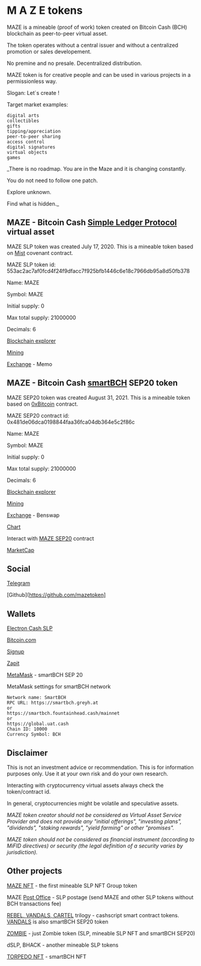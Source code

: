 # M A Z E tokens

MAZE is a mineable (proof of work) token created on Bitcoin Cash (BCH) blockchain as peer-to-peer virtual asset.

The token operates without a central issuer and without a centralized promotion or sales developement.

No premine and no presale. Decentralized distribution.

MAZE token is for creative people and can be used in various projects in a permissionless way.

Slogan: Let`s create !

Target market examples:

```
digital arts
collectibles
gifts
tipping/appreciation
peer-to-peer sharing
access control
digital signatures
virtual objects
games
```

_There is no roadmap. You are in the Maze and it is changing constantly.

You do not need to follow one patch.

Explore unknown.

Find what is hidden._

## MAZE - Bitcoin Cash [Simple Ledger Protocol](https://simpleledger.cash/) virtual asset

MAZE SLP token was created July 17, 2020. This is a mineable token based on [Mist](https://github.com/mazetoken/mminer/blob/main/Mistcoin-archive/Mistcoin.md) covenant contract.

MAZE SLP token id: 553ac2ac7af0fcd4f24f9dfacc7f925bfb1446c6e18c7966db95a8d50fb378

Name: MAZE

Symbol: MAZE

Initial supply: 0

Max total supply: 21000000

Decimals: 6

[Blockchain explorer](https://simpleledger.info/token/bb553ac2ac7af0fcd4f24f9dfacc7f925bfb1446c6e18c7966db95a8d50fb378)

[Mining](https://github.com/mazetoken/mminer)

[Exchange](https://memo.cash/token/bb553ac2ac7af0fcd4f24f9dfacc7f925bfb1446c6e18c7966db95a8d50fb378?for-sale) - Memo

## MAZE - Bitcoin Cash [smartBCH](https://smartbch.org/) SEP20 token

MAZE SEP20 token was created August 31, 2021. This is a mineable token based on [0xBitcoin](https://0xbitcoin.org/#/) contract.

MAZE SEP20 contract id: 0x481de06dca0198844faa36fca04db364e5c2f86c

Name: MAZE

Symbol: MAZE

Initial supply: 0

Max total supply: 21000000

Decimals: 6

[Blockchain explorer](https://www.smartscan.cash/address/0x481de06dca0198844faa36fca04db364e5c2f86c)

[Mining](https://github.com/mazetoken/smartMaze)

[Exchange](https://benswap.cash) - Benswap

[Chart](https://chartpro.benswap.cash/?token=0x481de06dca0198844faa36fca04db364e5c2f86c)

Interact with [MAZE SEP20](https://oneclickdapp.com/email-cosmos) contract

[MarketCap](https://marketcap.cash)


## Social

[Telegram](https://t.me/mazetokens)

[Github](https://github.com/mazetoken]

## Wallets

[Electron Cash SLP](https://github.com/simpleledger/Electron-Cash-SLP/releases/download/3.6.7-dev6/Electron-Cash-SLP-3.6.7-dev6-setup.exe)

[Bitcoin.com](https://wallet.bitcoin.com/)

[Signup](https://wallet.signup.cash/)

[Zapit](https://zapit.io/)

[MetaMask](https://metamask.io/) - smartBCH SEP 20

MetaMask settings for smartBCH network

```
Network name: SmartBCH
RPC URL: https://smartbch.greyh.at
or
https://smartbch.fountainhead.cash/mainnet
or
https://global.uat.cash
Chain ID: 10000
Currency Symbol: BCH

```

## Disclaimer

This is not an investment advice or recommendation. This is for information purposes only. Use it at your own risk and do your own research.

Interacting with cryptocurrency virtual assets always check the token/contract id.

In general, cryptocurrencies might be volatile and speculative assets.

_MAZE token creator should not be considered as Virtual Asset Service Provider and does not provide any "initial offerings", "investing plans", "dividends", "staking rewards", "yield farming" or other "promises"._

_MAZE token should not be considered as financial instrument (according to MiFID directives) or security (the legal definition of a security varies by jurisdiction)._

## Other projects

[MAZE NFT](https://simpleledger.info/token/8678ad8c66cdcbdbb6e8f610fda055458b096c0f09a7fb6a18fe098343411f21) - the first mineable SLP NFT Group token

MAZE [Post Office](https://mazepostage.herokuapp.com/) - SLP postage (send MAZE and other SLP tokens without BCH transactions fee)

[REBEL, VANDALS, CARTEL](https://github.com/mazetoken/smart-contract-tokens) trilogy - cashscript smart contract tokens. [VANDALS](https://vandalstoken.onuniverse.com) is also smartBCH SEP20 token

[ZOMBIE](https://zombies.onuniverse.com) - just Zombie token (SLP, mineable SLP NFT and smartBCH SEP20)

dSLP, BHACK - another mineable SLP tokens

[TORPEDO NFT](https://mazetoken.github.io/torpedoNFT) - smartBCH NFT






